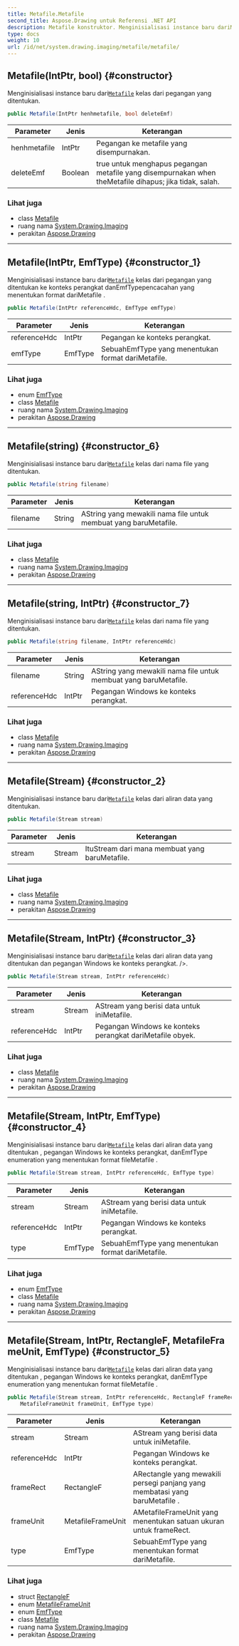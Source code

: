 ```yaml
---
title: Metafile.Metafile
second_title: Aspose.Drawing untuk Referensi .NET API
description: Metafile konstruktor. Menginisialisasi instance baru dariMetafile kelas dari pegangan yang ditentukan.
type: docs
weight: 10
url: /id/net/system.drawing.imaging/metafile/metafile/
---
```

## Metafile(IntPtr, bool) {#constructor}

Menginisialisasi instance baru dari[`Metafile`](../) kelas dari pegangan yang ditentukan.

```csharp
public Metafile(IntPtr henhmetafile, bool deleteEmf)
```

| Parameter | Jenis | Keterangan |
| --- | --- | --- |
| henhmetafile | IntPtr | Pegangan ke metafile yang disempurnakan. |
| deleteEmf | Boolean | true untuk menghapus pegangan metafile yang disempurnakan when theMetafile dihapus; jika tidak, salah. |

### Lihat juga

* class [Metafile](../)
* ruang nama [System.Drawing.Imaging](../../metafile/)
* perakitan [Aspose.Drawing](../../../)

---

## Metafile(IntPtr, EmfType) {#constructor_1}

Menginisialisasi instance baru dari[`Metafile`](../) kelas dari pegangan yang ditentukan ke konteks perangkat danEmfTypepencacahan yang menentukan format dariMetafile .

```csharp
public Metafile(IntPtr referenceHdc, EmfType emfType)
```

| Parameter | Jenis | Keterangan |
| --- | --- | --- |
| referenceHdc | IntPtr | Pegangan ke konteks perangkat. |
| emfType | EmfType | SebuahEmfType yang menentukan format dariMetafile. |

### Lihat juga

* enum [EmfType](../../emftype/)
* class [Metafile](../)
* ruang nama [System.Drawing.Imaging](../../metafile/)
* perakitan [Aspose.Drawing](../../../)

---

## Metafile(string) {#constructor_6}

Menginisialisasi instance baru dari[`Metafile`](../) kelas dari nama file yang ditentukan.

```csharp
public Metafile(string filename)
```

| Parameter | Jenis | Keterangan |
| --- | --- | --- |
| filename | String | AString yang mewakili nama file untuk membuat yang baruMetafile. |

### Lihat juga

* class [Metafile](../)
* ruang nama [System.Drawing.Imaging](../../metafile/)
* perakitan [Aspose.Drawing](../../../)

---

## Metafile(string, IntPtr) {#constructor_7}

Menginisialisasi instance baru dari[`Metafile`](../) kelas dari nama file yang ditentukan.

```csharp
public Metafile(string filename, IntPtr referenceHdc)
```

| Parameter | Jenis | Keterangan |
| --- | --- | --- |
| filename | String | AString yang mewakili nama file untuk membuat yang baruMetafile. |
| referenceHdc | IntPtr | Pegangan Windows ke konteks perangkat. |

### Lihat juga

* class [Metafile](../)
* ruang nama [System.Drawing.Imaging](../../metafile/)
* perakitan [Aspose.Drawing](../../../)

---

## Metafile(Stream) {#constructor_2}

Menginisialisasi instance baru dari[`Metafile`](../) kelas dari aliran data yang ditentukan.

```csharp
public Metafile(Stream stream)
```

| Parameter | Jenis | Keterangan |
| --- | --- | --- |
| stream | Stream | ItuStream dari mana membuat yang baruMetafile. |

### Lihat juga

* class [Metafile](../)
* ruang nama [System.Drawing.Imaging](../../metafile/)
* perakitan [Aspose.Drawing](../../../)

---

## Metafile(Stream, IntPtr) {#constructor_3}

Menginisialisasi instance baru dari[`Metafile`](../) kelas dari aliran data yang ditentukan dan pegangan Windows ke konteks perangkat. /&gt;.

```csharp
public Metafile(Stream stream, IntPtr referenceHdc)
```

| Parameter | Jenis | Keterangan |
| --- | --- | --- |
| stream | Stream | AStream yang berisi data untuk iniMetafile. |
| referenceHdc | IntPtr | Pegangan Windows ke konteks perangkat dariMetafile obyek. |

### Lihat juga

* class [Metafile](../)
* ruang nama [System.Drawing.Imaging](../../metafile/)
* perakitan [Aspose.Drawing](../../../)

---

## Metafile(Stream, IntPtr, EmfType) {#constructor_4}

Menginisialisasi instance baru dari[`Metafile`](../) kelas dari aliran data yang ditentukan , pegangan Windows ke konteks perangkat, danEmfType enumeration yang menentukan format fileMetafile .

```csharp
public Metafile(Stream stream, IntPtr referenceHdc, EmfType type)
```

| Parameter | Jenis | Keterangan |
| --- | --- | --- |
| stream | Stream | AStream yang berisi data untuk iniMetafile. |
| referenceHdc | IntPtr | Pegangan Windows ke konteks perangkat. |
| type | EmfType | SebuahEmfType yang menentukan format dariMetafile. |

### Lihat juga

* enum [EmfType](../../emftype/)
* class [Metafile](../)
* ruang nama [System.Drawing.Imaging](../../metafile/)
* perakitan [Aspose.Drawing](../../../)

---

## Metafile(Stream, IntPtr, RectangleF, MetafileFrameUnit, EmfType) {#constructor_5}

Menginisialisasi instance baru dari[`Metafile`](../) kelas dari aliran data yang ditentukan , pegangan Windows ke konteks perangkat, danEmfType enumeration yang menentukan format fileMetafile .

```csharp
public Metafile(Stream stream, IntPtr referenceHdc, RectangleF frameRect, 
    MetafileFrameUnit frameUnit, EmfType type)
```

| Parameter | Jenis | Keterangan |
| --- | --- | --- |
| stream | Stream | AStream yang berisi data untuk iniMetafile. |
| referenceHdc | IntPtr | Pegangan Windows ke konteks perangkat. |
| frameRect | RectangleF | ARectangle yang mewakili persegi panjang yang membatasi yang baruMetafile . |
| frameUnit | MetafileFrameUnit | AMetafileFrameUnit yang menentukan satuan ukuran untuk frameRect. |
| type | EmfType | SebuahEmfType yang menentukan format dariMetafile. |

### Lihat juga

* struct [RectangleF](../../../system.drawing/rectanglef/)
* enum [MetafileFrameUnit](../../metafileframeunit/)
* enum [EmfType](../../emftype/)
* class [Metafile](../)
* ruang nama [System.Drawing.Imaging](../../metafile/)
* perakitan [Aspose.Drawing](../../../)


